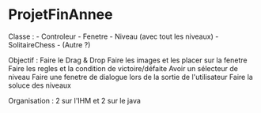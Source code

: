 # ProjetFinAnnee

Classe : - Controleur 
         - Fenetre
         - Niveau (avec tout les niveaux)
         - SolitaireChess
         - (Autre ?)
         
Objectif : Faire le Drag & Drop
           Faire les images et les placer sur la fenetre
           Faire les regles et la condition de victoire/défaite
           Avoir un sélecteur de niveau
           Faire une fenetre de dialogue lors de la sortie de l'utilisateur 
           Faire la soluce des niveaux 
           
           
Organisation : 2 sur l'IHM et 2 sur le java 
